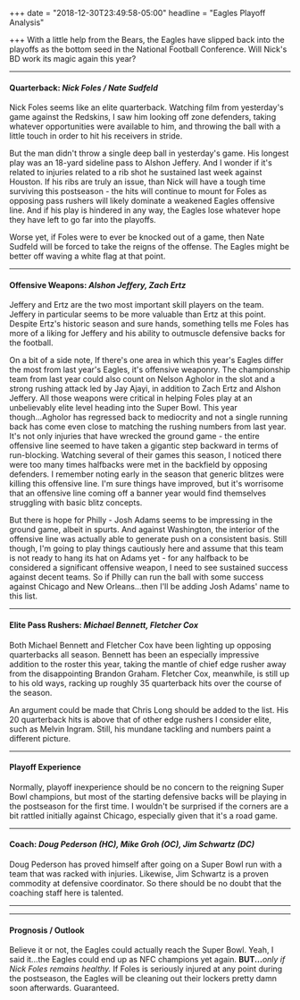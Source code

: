 +++
date = "2018-12-30T23:49:58-05:00"
headline = "Eagles Playoff Analysis"

+++
With a little help from the Bears, the Eagles have slipped back into the playoffs as the bottom seed in the National Football Conference. Will Nick's BD work its magic again this year?

***

#### Quarterback: _Nick Foles / Nate Sudfeld_

Nick Foles seems like an elite quarterback. Watching film from yesterday's game against the Redskins, I saw him looking off zone defenders, taking whatever opportunities were available to him, and throwing the ball with a little touch in order to hit his receivers in stride.

But the man didn't throw a single deep ball in yesterday's game. His longest play was an 18-yard sideline pass to Alshon Jeffery. And I wonder if it's related to injuries related to a rib shot he sustained last week against Houston. If his ribs are truly an issue, than Nick will have a tough time surviving this postseason -  the hits will continue to mount for Foles as opposing pass rushers will likely dominate a weakened Eagles offensive line. And if his play is hindered in any way, the Eagles lose whatever hope they have left to go far into the playoffs.

Worse yet, if Foles were to ever be knocked out of a game, then Nate Sudfeld will be forced to take the reigns of the offense. The Eagles might be better off waving a white flag at that point.

***

#### Offensive Weapons: _Alshon Jeffery, Zach Ertz_

Jeffery and Ertz are the two most important skill players on the team. Jeffery in particular seems to be more valuable than Ertz at this point. Despite Ertz's historic season and sure hands, something tells me Foles has more of a liking for Jeffery and his ability to outmuscle defensive backs for the football.

On a bit of a side note, If there's one area in which this year's Eagles differ the most from last year's Eagles, it's offensive weaponry. The championship team from last year could also count on Nelson Agholor in the slot and a strong rushing attack led by Jay Ajayi, in addition to Zach Ertz and Alshon Jeffery. All those weapons were critical in helping Foles play at an unbelievably elite level heading into the Super Bowl. This year though...Agholor has regressed back to mediocrity and not a single running back has come even close to matching the rushing numbers from last year. It's not only injuries that have wrecked the ground game - the entire offensive line seemed to have taken a gigantic step backward in terms of run-blocking. Watching several of their games this season, I noticed there were too many times halfbacks were met in the backfield by opposing defenders. I remember noting early in the season that generic blitzes were killing this offensive line. I'm sure things have improved, but it's worrisome that an offensive line coming off a banner year would find themselves struggling with basic blitz concepts.

But there is hope for Philly - Josh Adams seems to be impressing in the ground game, albeit in spurts. And against Washington, the interior of the offensive line was actually able to generate push on a consistent basis. Still though, I'm going to play things cautiously here and assume that this team is not ready to hang its hat on Adams yet - for any halfback to be considered a significant offensive weapon, I need to see sustained success against decent teams. So if Philly can run the ball with some success against Chicago and New Orleans...then I'll be adding Josh Adams' name to this list.

***

#### Elite Pass Rushers: _Michael Bennett, Fletcher Cox_

Both Michael Bennett and Fletcher Cox have been lighting up opposing quarterbacks all season. Bennett has been an especially impressive addition to the roster this year, taking the mantle of chief edge rusher away from the disappointing Brandon Graham. Fletcher Cox, meanwhile, is still up to his old ways, racking up roughly 35 quarterback hits over the course of the season. 

An argument could be made that Chris Long should be added to the list. His 20 quarterback hits is above that of other edge rushers I consider elite, such as Melvin Ingram. Still, his mundane tackling and  numbers paint a different picture.   

***

#### Playoff Experience

Normally, playoff inexperience should be no concern to the reigning Super Bowl champions, but most of the starting defensive backs will be playing in the postseason for the first time. I wouldn't be surprised if the corners are a bit rattled initially against Chicago, especially given that it's a road game.

***

#### Coach: _Doug Pederson (HC), Mike Groh (OC), Jim Schwartz (DC)_

Doug Pederson has proved himself after going on a Super Bowl run with a team that was racked with injuries. Likewise, Jim Schwartz is a proven commodity at defensive coordinator. So there should be no doubt that the coaching staff here is talented.

***

***

#### Prognosis / Outlook

Believe it or not, the Eagles could actually reach the Super Bowl. Yeah, I said it...the Eagles could end up as NFC champions yet again. **BUT...**_only if  Nick Foles remains healthy._ If Foles is seriously injured at any point during the postseason, the Eagles will be cleaning out their lockers pretty damn soon afterwards. Guaranteed. 